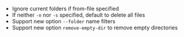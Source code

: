 - Ignore current folders if from-file specified
- If neither `-n` nor `-s` specified, default to delete all files
- Support new option `--folder` name filters
- Support new option `remove-empty-dir` to remove empty directories